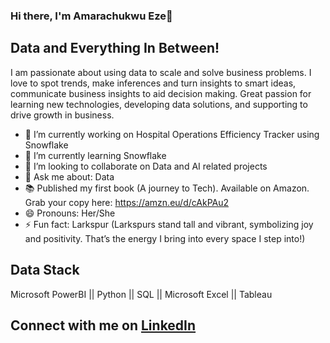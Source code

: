### Hi there, I'm Amarachukwu Eze👋

## Data and Everything In Between!

I am passionate about using data to scale and solve business problems. I love to spot trends, make inferences and turn insights to smart ideas, communicate business insights to aid decision making. Great passion for learning new technologies, developing data solutions, and supporting to drive growth in business.

- 🔭 I’m currently working on Hospital Operations Efficiency Tracker using Snowflake
- 🌱 I’m currently learning Snowflake
- 👯 I’m looking to collaborate on Data and AI related projects
- 💬 Ask me about: Data
- 📚 Published my first book (A journey to Tech). Available on Amazon. Grab your copy here: https://amzn.eu/d/cAkPAu2
- 😄 Pronouns: Her/She
- ⚡ Fun fact: Larkspur (Larkspurs stand tall and vibrant, symbolizing joy and positivity. That’s the energy I bring into every space I step into!)


## Data Stack
Microsoft PowerBI ||
Python ||
SQL ||
Microsoft Excel ||
Tableau 

## Connect with me on [LinkedIn](https://www.linkedin.com/in/amarachukwu-eze/)
